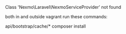 Class 'Nexmo\Laravel\NexmoServiceProvider' not found

both in and outside vagrant run these commands: 

api/bootstrap/cache/*
composer install
